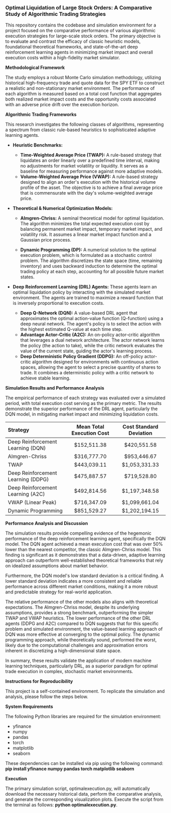 ### **Optimal Liquidation of Large Stock Orders: A Comparative Study of Algorithmic Trading Strategies**

This repository contains the codebase and simulation environment for a project focused on the comparative performance of various algorithmic execution strategies for large-scale stock orders. The primary objective is to evaluate and contrast the efficacy of classic heuristic models, foundational theoretical frameworks, and state-of-the-art deep reinforcement learning agents in minimizing market impact and overall execution costs within a high-fidelity market simulator.

**Methodological Framework**

The study employs a robust Monte Carlo simulation methodology, utilizing historical high-frequency trade and quote data for the SPY ETF to construct a realistic and non-stationary market environment. The performance of each algorithm is measured based on a total cost function that aggregates both realized market impact costs and the opportunity costs associated with an adverse price drift over the execution horizon.

**Algorithmic Trading Frameworks**

This research investigates the following classes of algorithms, representing a spectrum from classic rule-based heuristics to sophisticated adaptive learning agents. 
* **Heuristic Benchmarks:**
 
  * **Time-Weighted Average Price (TWAP):** A rule-based strategy that liquidates an order linearly over a predefined time interval, making no adjustments for market volatility or liquidity. It serves as a baseline for measuring performance against more adaptive models.
  * **Volume-Weighted Average Price (VWAP):** A rule-based strategy designed to align an order's execution with the historical volume profile of the asset. The objective is to achieve a final average price that is commensurate with the day's volume-weighted average price.

* **Theoretical & Numerical Optimization Models:**

  * **Almgren-Chriss:** A seminal theoretical model for optimal liquidation. The algorithm minimizes the total expected execution cost by balancing permanent market impact, temporary market impact, and volatility risk. It assumes a linear market impact function and a Gaussian price process.
 
  * **Dynamic Programming (DP):** A numerical solution to the optimal execution problem, which is formulated as a stochastic control problem. The algorithm discretizes the state space (time, remaining inventory) and uses backward induction to determine the optimal trading policy at each step, accounting for all possible future market states.

* **Deep Reinforcement Learning (DRL) Agents:** These agents learn an optimal liquidation policy by interacting with the simulated market environment. The agents are trained to maximize a reward function that is inversely proportional to execution costs.

  * **Deep Q-Network (DQN):** A value-based DRL agent that approximates the optimal action-value function (Q-function) using a deep neural network. The agent's policy is to select the action with the highest estimated Q-value at each time step.
  *  **Advantage Actor-Critic (A2C):**  An on-policy actor-critic algorithm that leverages a dual network architecture. The actor network learns the policy (the action to take), while the critic network evaluates the value of the current state, guiding the actor's learning process.
  *  **Deep Deterministic Policy Gradient (DDPG):** An off-policy actor-critic algorithm designed for environments with continuous action spaces, allowing the agent to select a precise quantity of shares to trade. It combines a deterministic policy with a critic network to achieve stable learning.

**Simulation Results and Performance Analysis**

The empirical performance of each strategy was evaluated over a simulated period, with total execution cost serving as the primary metric. The results demonstrate the superior performance of the DRL agent, particularly the DQN model, in mitigating market impact and minimizing liquidation costs.

| Strategy | Mean Total Execution Cost | Cost Standard Deviation |
|:---|:---:|:---:|
| Deep Reinforcement Learning (DQN) | $152,511.38 | $420,551.58 |
| Almgren-Chriss | $316,777.70 | $953,446.67 |
| TWAP | $443,039.11 | $1,053,331.33 |
| Deep Reinforcement Learning (DDPG) | $475,887.57 | $719,528.80 |
| Deep Reinforcement Learning (A2C) | $492,814.56 | $1,197,348.58 |
| VWAP (Linear Peak) | $716,347.09 | $1,099,661.04 |
| Dynamic Programming | $851,529.27 | $1,202,194.15 |

**Performance Analysis and Discussion**

The simulation results provide compelling evidence of the hegemonic performance of the deep reinforcement learning agent, specifically the DQN model. The DQN agent achieved a mean execution cost that was over 50% lower than the nearest competitor, the classic Almgren-Chriss model. This finding is significant as it demonstrates that a data-driven, adaptive learning approach can outperform well-established theoretical frameworks that rely on idealized assumptions about market behavior.

Furthermore, the DQN model's low standard deviation is a critical finding. A lower standard deviation indicates a more consistent and reliable performance across different market conditions, making it a more robust and predictable strategy for real-world application.

The relative performance of the other models also aligns with theoretical expectations. The Almgren-Chriss model, despite its underlying assumptions, provides a strong benchmark, outperforming the simpler TWAP and VWAP heuristics. The lower performance of the other DRL agents (DDPG and A2C) compared to DQN suggests that for this specific problem and simulated environment, the value-based learning approach of DQN was more effective at converging to the optimal policy. The dynamic programming approach, while theoretically sound, performed the worst, likely due to the computational challenges and approximation errors inherent in discretizing a high-dimensional state space.

In summary, these results validate the application of modern machine learning techniques, particularly DRL, as a superior paradigm for optimal trade execution in complex, stochastic market environments.

**Instructions for Reproducibility**

This project is a self-contained environment. To replicate the simulation and analysis, please follow the steps below.

**System Requirements**

The following Python libraries are required for the simulation environment:

* yfinance
* numpy
* pandas
* torch
* matplotlib
* seaborn

These dependencies can be installed via pip using the following command: **pip install yfinance numpy pandas torch matplotlib seaborn**

**Execution**

The primary simulation script, optimalexecution.py, will automatically download the necessary historical data, perform the comparative analysis, and generate the corresponding visualization plots. Execute the script from the terminal as follows: **python optimalexecution.py**.









